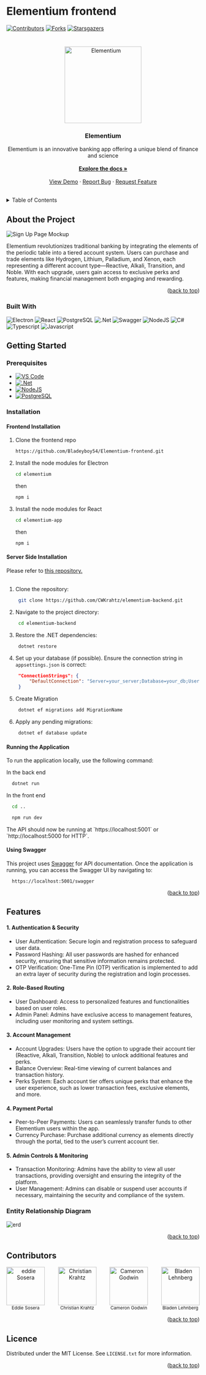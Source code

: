 # Elementium frontend
<a id="readme-top"></a>
[![Contributors][contributors-shield]][contributors-url] 
[![Forks][Forks]][Forks-url]
[![Starsgazers][Stars]][Stars-url]
# 
<div align="center">
  <a href="https://github.com/Bladeyboy54/Elementium-frontend">
    <img src="elementium/elementium-app/src/assets/logo.svg" alt="Elementium" width="200" height="auto">
  </a>

  <h3 align="center">Elementium </h3>

  <p align="center">
    Elementium is an innovative banking app offering a unique blend of finance and science
    <br />
    <br />
    <a href="https://github.com/Bladeyboy54/Elementium-frontend/tree/main/elementium"><strong>Explore the docs »</strong></a>
    <br />
    <br />
    <a href="demo Video link">View Demo</a>
    ·
    <a href="bug report link">Report Bug</a>
    ·
    <a href="Maybe">Request Feature</a>
  </p>
  <br />
</div>


<details>
  <summary>Table of Contents</summary>
  <ol>
    <li>
      <a href="#about-the-project">About The Project</a>
      <ul>
        <li><a href="#built-with">Built With</a></li>
      </ul>
    </li>
    <li>
      <a href="#getting-started">Getting Started</a>
      <ul>
        <li><a href="#prerequisites">Prerequisites</a></li>
        <li><a href="#installation">Installation</a>
          <ul>
            <li><a href="#frontend-installation">Front-end Installation</a></li>
            <li><a href="#server-side-installation">Backend-end Installation</a></li>
            <li><a href="#server-side-installation">Backend-end Installation</a></li>
            <li><a href="#server-side-installation">Backend-end Installation</a></li>
          </ul>
        </li>
      </ul>
    </li>
    <li><a href="#features">Features</a></li>
    <li><a href="#contributors">Contributors</a></li>
    <li><a href="#license">License</a></li>
    
  </ol>
</details>



## About the Project

![Sign Up Page Mockup][mockup1]

Elementium revolutionizes traditional banking by integrating the elements of the periodic table into a tiered account system. 
Users can purchase and trade elements like Hydrogen, Lithium, Palladium, and Xenon, each representing a different account type—Reactive, 
Alkali, Transition, and Noble. With each upgrade, users gain access to exclusive perks and features, making financial management both engaging and rewarding.

<p align="right">(<a href="#readme-top">back to top</a>)</p>


### Built With

![Electron](https://img.shields.io/badge/Electron-2B2E3A?style=for-the-badge&logo=electron&logoColor=9FEAF9)
![React](https://img.shields.io/badge/React-20232A?style=for-the-badge&logo=react&logoColor=61DAFB)
![PostgreSQL](https://img.shields.io/badge/PostgreSQL-316192?style=for-the-badge&logo=postgresql&logoColor=white)
![.Net](https://img.shields.io/badge/.NET-512BD4?style=for-the-badge&logo=dotnet&logoColor=white)
![Swagger](https://img.shields.io/badge/Swagger-85EA2D?style=for-the-badge&logo=Swagger&logoColor=white)
![NodeJS](https://img.shields.io/badge/Node%20js-339933?style=for-the-badge&logo=nodedotjs&logoColor=white)
![C#](https://img.shields.io/badge/C%23-239120?style=for-the-badge&logo=csharp&logoColor=white)
![Typescript](https://img.shields.io/badge/TypeScript-007ACC?style=for-the-badge&logo=typescript&logoColor=white)
![Javascript](https://img.shields.io/badge/JavaScript-323330?style=for-the-badge&logo=javascript&logoColor=F7DF1E)


## Getting Started

### Prerequisites

- [![VS Code](https://img.shields.io/badge/Visual_Studio_Code-0078D4?style=for-the-badge&logo=visual%20studio%20code&logoColor=white)](https://code.visualstudio.com/)
- [![.Net](https://img.shields.io/badge/.NET-512BD4?style=for-the-badge&logo=dotnet&logoColor=white)](https://dotnet.microsoft.com/en-us/download/dotnet/6.0)
- [![NodeJS](https://img.shields.io/badge/Node%20js-339933?style=for-the-badge&logo=nodedotjs&logoColor=white)](https://nodejs.org/en/download/prebuilt-installer/current)
- [![PostgreSQL](https://img.shields.io/badge/PostgreSQL-316192?style=for-the-badge&logo=postgresql&logoColor=white)](https://www.pgadmin.org/download/pgadmin-4-windows/)


### Installation

   #### Frontend Installation
1. Clone the frontend repo
   ```sh
   https://github.com/Bladeyboy54/Elementium-frontend.git
   ```
2. Install the node modules for Electron
   ```sh
   cd elementium
   ```
   then
   ```sh
   npm i
   ```
3. Install the node modules for React 
   ```sh
   cd elementium-app
   ```
   then
   ```sh
   npm i
   ```
   
#### Server Side Installation 
Please refer to [this repository.](https://github.com/CWKrahtz/elementium-backend)
<br/>
<br/>

1. Clone the repository:
   ```bash
    git clone https://github.com/CWKrahtz/elementium-backend.git
   ```
2. Navigate to the project directory:
   ```bash
    cd elementium-backend
   ```
3. Restore the .NET dependencies:
   ```bash
    dotnet restore
   ```
4. Set up your database (if possible). Ensure the connection string in `appsettings.json` is correct:
   ```json
    "ConnectionStrings": {
        "DefaultConnection": "Server=your_server;Database=your_db;User Id=your_user;Password=your_password;"
    }
   ```

5. Create Migration
   ```bash
    dotnet ef migrations add MigrationName
   ```

6. Apply any pending migrations:
   ```bash
    dotnet ef database update
   ```
#### Running the Application
<p>To run the application locally, use the following command:</p>

In the back end
  ```bash
    dotnet run
  ```
In the front end
  ```sh
    cd ..
  ```
  ```bash
    npm run dev
  ```
<p>The API should now be running at `https://localhost:5001` or `http://localhost:5000 for HTTP`.</p>

#### Using Swagger
<p>This project uses <a href="https://swagger.io/">Swagger</a> for API documentation. Once the application is running, you can access the Swagger UI by navigating to:</p>

  ```
    https://localhost:5001/swagger
  ```

   
<p align="right">(<a href="#readme-top">back to top</a>)</p>

## Features
#### 1. Authentication & Security
- User Authentication: Secure login and registration process to safeguard user data.
- Password Hashing: All user passwords are hashed for enhanced security, ensuring that sensitive information remains protected.
- OTP Verification: One-Time Pin (OTP) verification is implemented to add an extra layer of security during the registration and login processes.
#### 2. Role-Based Routing
- User Dashboard: Access to personalized features and functionalities based on user roles.
- Admin Panel: Admins have exclusive access to management features, including user monitoring and system settings.
#### 3. Account Management
- Account Upgrades: Users have the option to upgrade their account tier (Reactive, Alkali, Transition, Noble) to unlock additional features and perks.
- Balance Overview: Real-time viewing of current balances and transaction history.
- Perks System: Each account tier offers unique perks that enhance the user experience, such as lower transaction fees, exclusive elements, and more.
#### 4. Payment Portal
- Peer-to-Peer Payments: Users can seamlessly transfer funds to other Elementium users within the app.
- Currency Purchase: Purchase additional currency as elements directly through the portal, tied to the user’s current account tier.
#### 5. Admin Controls & Monitoring
- Transaction Monitoring: Admins have the ability to view all user transactions, providing oversight and ensuring the integrity of the platform.
- User Management: Admins can disable or suspend user accounts if necessary, maintaining the security and compliance of the system.

### Entity Relationship Diagram
 ![erd][ERD1]
<p align="right">(<a href="#readme-top">back to top</a>)</p>

## Contributors

<div style="display: flex; flex-direction: row ; justify-content: space-between;">
  <div style="text-align: center;">
    <a href="https://github.com/eddiesosera/Elementium-frontend">
      <img src="https://github.com/eddiesosera.png" alt="eddie Sosera" width="100px">
    </a>
    <br>
    <sub>Eddie Sosera</sub>
  </div>
  <br/>
  <div style="text-align: center;">
    <a href="https://github.com/CWKrahtz/Elementium-frontend">
      <img src="https://github.com/CWKrahtz.png" alt="Christian Krahtz" width="100px">
    </a>
    <br>
    <sub>Christian Krahtz</sub>
  </div>
  <br/>
  <div style="text-align: center;">
    <a href="https://github.com/GodwinCameron/Elementium-frontend">
      <img src="https://github.com/GodwinCameron.png" alt="Cameron Godwin" width="100px">
    </a>
    <br>
    <sub>Cameron Godwin</sub>
  </div>
  <br/>
  <div style="text-align: center;">
    <a href="https://github.com/BladeyBoy54/Elementium-frontend">
      <img src="https://github.com/BladeyBoy54.png" alt="Bladen Lehnberg" width="100px">
    </a>
    <br>
    <sub>Bladen Lehnberg</sub>
  </div>
</div>

<p align="right">(<a href="#readme-top">back to top</a>)</p>

## Licence

Distributed under the MIT License. See `LICENSE.txt` for more information.

<p align="right">(<a href="#readme-top">back to top</a>)</p>


[contributors-shield]: https://img.shields.io/github/contributors/Bladeyboy54/Elementium-frontend.svg?style=for-the-badge
[contributors-url]: https://github.com/Bladeyboy54/Elementium-frontend/graphs/contributors
[Forks]: https://img.shields.io/github/forks/Bladeyboy54/Elementium-frontend.svg?style=for-the-badge
[Forks-url]: https://github.com/Bladeyboy54/Elementium-frontend/forks
[Stars]: https://img.shields.io/github/stars/Bladeyboy54/Elementium-frontend.svg?style=for-the-badge
[Stars-url]: https://github.com/Bladeyboy54/Elementium-frontend/stargazers
[mockup1]: elementium/README.md-Assets/mockup1.png
[ERD1]: elementium/README.md-Assets/ERD1.png
